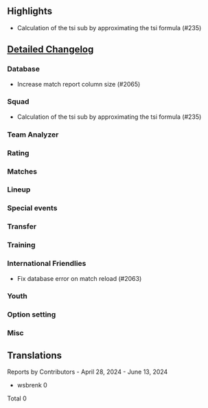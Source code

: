

## Highlights
* Calculation of the tsi sub by approximating the tsi formula (#235)


## [Detailed Changelog](https://github.com/ho-dev/HattrickOrganizer/issues?q=milestone%3A9.0)

### Database
* Increase match report column size (#2065)

### Squad
* Calculation of the tsi sub by approximating the tsi formula (#235)

### Team Analyzer

### Rating

### Matches

### Lineup

### Special events

### Transfer

### Training

### International Friendlies
* Fix database error on match reload (#2063)

### Youth

### Option setting

### Misc

## Translations

Reports by Contributors - April 28, 2024 - June 13, 2024

* wsbrenk 0

Total 0
